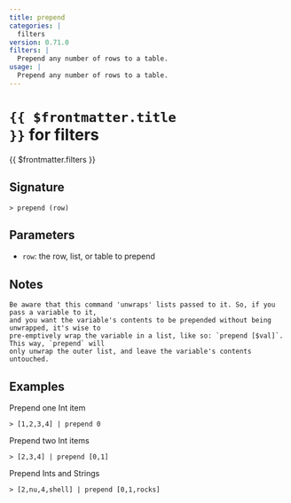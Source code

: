 ```yaml
---
title: prepend
categories: |
  filters
version: 0.71.0
filters: |
  Prepend any number of rows to a table.
usage: |
  Prepend any number of rows to a table.
---
```


# <code>{{ $frontmatter.title }}</code> for filters

<div class='command-title'>{{ $frontmatter.filters }}</div>

## Signature

```> prepend (row)```

## Parameters

 -  `row`: the row, list, or table to prepend

## Notes
```text
Be aware that this command 'unwraps' lists passed to it. So, if you pass a variable to it,
and you want the variable's contents to be prepended without being unwrapped, it's wise to
pre-emptively wrap the variable in a list, like so: `prepend [$val]`. This way, `prepend` will
only unwrap the outer list, and leave the variable's contents untouched.
```
## Examples

Prepend one Int item
```shell
> [1,2,3,4] | prepend 0
```

Prepend two Int items
```shell
> [2,3,4] | prepend [0,1]
```

Prepend Ints and Strings
```shell
> [2,nu,4,shell] | prepend [0,1,rocks]
```
